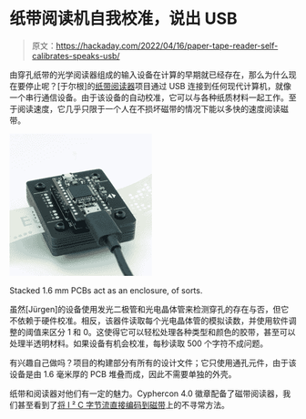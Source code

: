 # 纸带阅读机自我校准，说出 USB

> 原文：<https://hackaday.com/2022/04/16/paper-tape-reader-self-calibrates-speaks-usb/>

由穿孔纸带的光学阅读器组成的输入设备在计算的早期就已经存在，那么为什么现在要停止呢？[于尔根]的[纸带阅读器](http://www.e-basteln.de/computing/papertape/overview/)项目通过 USB 连接到任何现代计算机，就像一个串行通信设备。由于该设备的自动校准，它可以与各种纸质材料一起工作。至于阅读速度，它几乎只限于一个人在不损坏磁带的情况下能以多快的速度阅读磁带。

[![](img/eefe6c8ee401d92d557c0027ef163afa.png)](https://hackaday.com/wp-content/uploads/2022/04/manual-paper-tape-reader_complete.jpg)

Stacked 1.6 mm PCBs act as an enclosure, of sorts.

虽然[Jürgen]的设备使用发光二极管和光电晶体管来检测穿孔的存在与否，但它不依赖于硬件校准。相反，该器件读取每个光电晶体管的模拟读数，并使用软件调整的阈值来区分 1 和 0。这使得它可以轻松处理各种类型和颜色的胶带，甚至可以处理半透明材料。如果设备有机会校准，每秒读取 500 个字符不成问题。

有兴趣自己做吗？项目的构建部分有所有的设计文件；它只使用通孔元件，由于该设备是由 1.6 毫米厚的 PCB 堆叠而成，因此不需要单独的外壳。

纸带和阅读器对他们有一定的魅力。Cyphercon 4.0 徽章配备了磁带阅读器，我们甚至看到了[将 I ² C 字节流直接编码到磁带](https://hackaday.com/2021/05/03/i2c-paper-tape-reader-is-not-what-you-think/)上的不寻常方法。